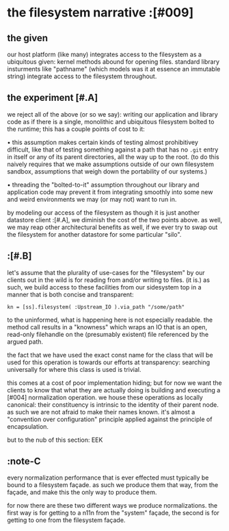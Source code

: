 # the filesystem narrative :[#009]


## the given

our host platform (like many) integrates access to the filesystem as a
ubiquitous given: kernel methods abound for opening files. standard
library insturments like "pathname" (which models was it at essence an
immutable string) integrate access to the filesystem throughout.


## the experiment [#.A]

we reject all of the above (or so we say): writing our application and
library code as if there is a single, monolithic and ubiquitous
filesystem bolted to the runtime; this has a couple points of cost to
it:

  • this assumption makes certain kinds of testing almost prohibitivey
    difficult, like that of testing something against a path that has no
    `.git` entry in itself or any of its parent directories, all the way
    up to the root. (to do this naively requires that we make assumptions
    outside of our own filesystem sandbox, assumptions that weigh down
    the portability of our systems.)

  • threading the "bolted-to-it" assumption throughout our library and
    application code may prevent it from integrating smoothly into some
    new and weird environments we may (or may not) want to run in.

by modeling our access of the filesystem as though it is just another
datastore client :[#.A], we diminish the cost of the two points above.
as well, we may reap other architectural benefits as well, if we ever
try to swap out the filesystem for another datastore for some particular
"silo".




## :[#.B]

let's assume that the plurality of use-cases for the "filesystem" by
our clients out in the wild is for reading from and/or writing to files.
(it is.) as such, we build access to these facilities from our
sidesystem top in a manner that is both concise and transparent:

    kn = [ss].filesystem( :Upstream_IO ).via_path "/some/path"

to the uninformed, what is happening here is not especially readable.
the method call results in a "knowness" which wraps an IO that is an
open, read-only filehandle on the (presumably existent) file referenced
by the argued path.

the fact that we have used the exact const name for the class that will
be used for this operation is towards our efforts at transparency:
searching universally for where this class is used is trivial.

this comes at a cost of poor implementation hiding; but for now we want
the clients to know that what they are actually doing is building and
executing a [#004] normalization operation. we house these operations
as locally canonical: their constituency is intrinsic to the identity of
their parent node. as such we are not afraid to make their names known.
it's almost a "convention over configuration" principle applied against
the principle of encapsulation.

but to the nub of this section: EEK




## :note-C

every normalization performance that is ever effected must typically be
bound to a filesystem façade. as such we produce them that way, from the
façade, and make this the only way to produce them.

for now there are these two different ways we produce normalizations.
the first way is for getting to a n11n from the "system" façade, the
second is for getting to one from the filesystem façade.
